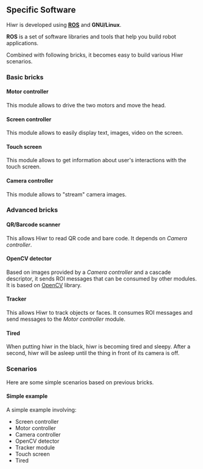 ## Specific Software

Hiwr is developed using **<abbr title="Robotics Operating System">[ROS](http://www.ros.org/)</abbr>** and **GNU/Linux**. 

**ROS** is a set of software libraries and tools that help you build robot applications.

Combined with following bricks, it becomes easy to build various Hiwr scenarios.

### Basic bricks

<div class="row">
<div class="brick col-md-4">
	<h4>Motor controller</h4>
	<p>This module allows to drive the two motors and move the head.</p>
	<span class="github-link"><a href="https://github.com/hiwr/dynamixel_motor"><i class="fa fa-github"></i></a></span>
</div>
<div class="brick col-md-4">
	<h4>Screen controller</h4>
	<p>This module allows to easily display text, images, video on the screen.</p>
	<span class="github-link"><a href="https://github.com/hiwr/hiwr_screen"><i class="fa fa-github"></i></a></span>
</div>
<div class="brick col-md-4">
	<h4>Touch screen</h4>
	<p>This module allows to get information about user's interactions with the touch screen.</p>
	<span class="github-link"><a href="https://github.com/hiwr/hiwr_touchscreen"><i class="fa fa-github"></i></a></span>
</div>
<div class="brick col-md-4">
	<h4>Camera controller</h4>
	<p>This module allows to "stream" camera images.</p>
	<span class="github-link"><a href="https://github.com/hiwr/hiwr_camera_controller"><i class="fa fa-github"></i></a></span>
</div>
</div>


### Advanced bricks

<div class="row">
<div class="brick col-md-3">
	<h4>QR/Barcode scanner</h4>
	<p>This allows Hiwr to read QR code and bare code. It depends on <em>Camera controller</em>.</p>
	<span class="github-link"><a href="https://github.com/hiwr/hiwr_code_scanner"><i class="fa fa-github"></i></a></span>
</div>

<div class="brick col-md-3">
	<h4>OpenCV detector</h4>
	<p>Based on images provided by a <em>Camera controller</em> and a cascade descriptor, it sends ROI messages that can be consumed by other modules. It is based on <a href="http://opencv.org/" target="_blank">OpenCV</a> library.</p>
	<span class="github-link"><a href="https://github.com/hiwr/hiwr_opencv_detector"><i class="fa fa-github"></i></a></span>
</div>

<div class="brick col-md-3">
	<h4>Tracker</h4>
	<p>This allows Hiwr to track objects or faces. It consumes ROI messages and send messages to the <em>Motor controller</em> module.</p>
	<span class="github-link"><a href="https://github.com/hiwr/hiwr_tracker"><i class="fa fa-github"></i></a></span>
</div>

<div class="brick col-md-3">
	<h4>Tired</h4>
	<p>When putting hiwr in the black, hiwr is becoming tired and sleepy. After a second, hiwr will be asleep until the thing in front of its camera is off.</p>
	<span class="github-link"><a href="https://github.com/hiwr/hiwr_tired"><i class="fa fa-github"></i></a></span>
</div>
</div>

### Scenarios

Here are some simple scenarios based on previous bricks.
<div class="row">
<div class="brick col-md-3">
	<h4>Simple example</h4>
	<p>A simple example involving:
	  <ul>
	    <li>Screen controller</li>
		<li>Motor controller</li>
		<li>Camera controller</li>
		<li>OpenCV detector</li>
		<li>Tracker module</li>
	    <li>Touch screen</li>
		<li>Tired</li>
	  </ul>
	</p>
	<span class="github-link"><a href="https://github.com/hiwr/hiwr_simple_example"><i class="fa fa-github"></i></a></span>
</div>
</div>